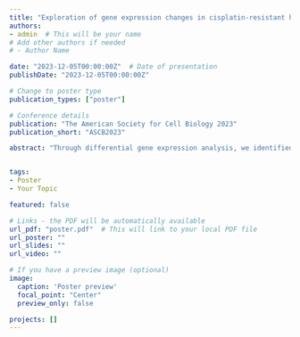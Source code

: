 ```yaml
---
title: "Exploration of gene expression changes in cisplatin-resistant high grade serous ovarian cancer"
authors:
- admin  # This will be your name
# Add other authors if needed
# - Author Name

date: "2023-12-05T00:00:00Z"  # Date of presentation
publishDate: "2023-12-05T00:00:00Z"

# Change to poster type
publication_types: ["poster"]

# Conference details
publication: "The American Society for Cell Biology 2023"
publication_short: "ASCB2023"

abstract: "Through differential gene expression analysis, we identified significant patterns of gene expression changes. Pathway analysis revealed enriched biological processes and pathways, consistent with important functional implications of these gene expression changes. Notably, our analysis identified the smooth muscle actin gene ACTA2 as a one of the most profoundly affected gene expression changes. ACTA2 is a component of the actin cytoskeleton, suggesting that changes in cytoskeleton organization could play a contributory role in cisplatin resistance. Western blotting and fluorescence activated cell sorting (FACS) validated the increased expression of ACTA2 protein in cisplatin-resistant cells. We are now conducting experiments to explore the role of ACTA2 in modulating cytoskeletal dynamics and cisplatin sensitivity in ovarian cancer cell lines. These findings will enhance our understanding of gene expression regulation and the role of ACTA2 in ovarian cancer, providing potential therapeutic targets for further investigation and validation."


tags:
- Poster
- Your Topic

featured: false

# Links - the PDF will be automatically available
url_pdf: "poster.pdf"  # This will link to your local PDF file
url_poster: ""
url_slides: ""
url_video: ""

# If you have a preview image (optional)
image:
  caption: 'Poster preview'
  focal_point: "Center"
  preview_only: false

projects: []
---
```

